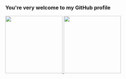 ### You're very welcome to my GitHub profile

 <div>
   <a href="https://github.com/tagrgr">
   <img height="180em" src="https://github-readme-stats.vercel.app/api?username=tagrgr&show_icons=true&theme=tokyonight&include_all_commits=true&count_private=true"/>
   <img height="180em" src="https://github-readme-stats.vercel.app/api/top-langs/?username=tagrgr&layout=compact&langs_count=6&theme=tokyonight"/>
</div>
